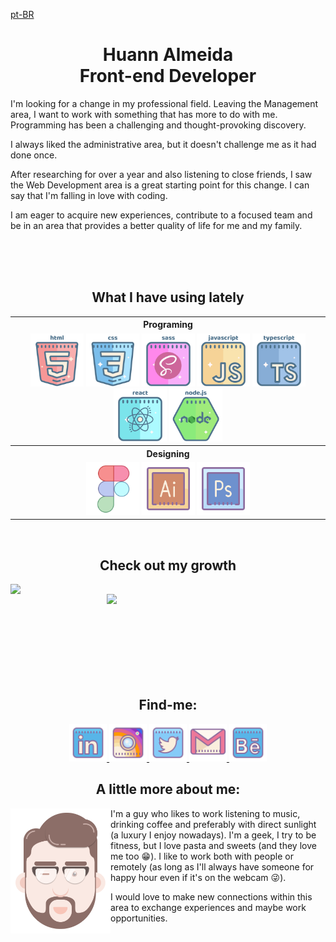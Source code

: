 [pt-BR](./doc/guide/pt-br/README.md)

<div>
  <h1 align="center"> Huann Almeida <br> Front-end Developer</h1>

  I'm looking for a change in my professional field. Leaving the Management area, I want to work with something that has more to do with me. Programming has been a challenging and thought-provoking discovery.
  
  I always liked the administrative area, but it doesn't challenge me as it had done once.

  After researching for over a year and also listening to close friends, I saw the Web Development area is a great starting point for this change. I can say that I'm falling in love with coding.

  I am eager to acquire new experiences, contribute to a focused team and be in an area that provides a better quality of life for me and my family.
</div>
<br><br><br>
<h2 align="center">What I have using lately</h2>
<table align="center">
    <th>Programing</th>
    <tr align="center">
      <td align="center">
        <img height="85em" src="https://github.com/huannvictor/huannvictor/blob/main/assets/html-5.svg" alt="HTML5">
        <img height="85em" src="https://github.com/huannvictor/huannvictor/blob/main/assets/css3.svg" alt="CSS">
        <img height="85em" src="https://raw.githubusercontent.com/huannvictor/huannvictor/main/assets/sass-logo.svg" alt="Sass">
        <img height="85em" src="https://github.com/huannvictor/huannvictor/blob/main/assets/javascript.svg" alt="Javascript">
        <img height="85em" src="https://github.com/huannvictor/huannvictor/blob/main/assets/typescript.svg" alt="Typescript">
        <img height="85em" src="https://github.com/huannvictor/huannvictor/blob/main/assets/react.svg" alt="React">
        <img height="85em" src="https://github.com/huannvictor/huannvictor/blob/main/assets/node.svg" alt="Nodejs">
      </td>
    </tr>
    <th>Designing</th>
    <tr align="center">
      <td align="center">
        <img height="85em" src="https://github.com/huannvictor/huannvictor/blob/main/assets/icons8-figma.svg" alt="Figma">
        <img height="85em" src="https://github.com/huannvictor/huannvictor/blob/main/assets/icons8-adobe-illustrator.svg" alt="Adobe Illustrator">
        <img height="85em" src="https://github.com/huannvictor/huannvictor/blob/main/assets/icons8-adobe-photoshop.svg" alt="Adobe Photoshop">
      </td>
    </tr>
</table>
<br>
  <h2 align="center">Check out my growth</h2>
<div>
  <img align="left" width="350em" src="https://github-readme-stats.vercel.app/api?username=huannvictor&show_icons=true&theme=tokyonight">
  <img align="right" width="350em" src="https://github-readme-stats.vercel.app/api/top-langs/?username=huannvictor&layout=compact">
</div>
<br><br><br><br><br><br><br><br>
<div align="center">
  <h2 align="center"> Find-me:</h2>
  <a href="https://www.linkedin.com/in/huannalmeida/">
    <img src="https://github.com/huannvictor/huannvictor/blob/main/assets/icons8-linkedin.svg" heigth="50" e width="60">
  </a>
  <a href="https://www.instagram.com/huannvictor/">
    <img src="https://github.com/huannvictor/huannvictor/blob/main/assets/icons8-instagram.svg" heigth="50" e width="60">
  </a>
  <a href="https://www.twitter.com/huannvictor/">
    <img src="https://github.com/huannvictor/huannvictor/blob/main/assets/icons8-twitter.svg" heigth="50" e width="60">
  </a>
  <a href="mailto:huannvictor@gmail.com">
    <img src="https://github.com/huannvictor/huannvictor/blob/main/assets/icons8-gmail-logo.svg" heigth="50" e width="60">
  </a>
  <a href="https://www.behance.net/huannvictor">
    <img src="https://github.com/huannvictor/huannvictor/blob/main/assets/icons8-behance.svg" heigth="50" e width="60">
  </a>
</div>
<div>
  <h2 align="center"> A little more about me:</h2>
  <img height="200em" align="left" src="https://raw.githubusercontent.com/huannvictor/huannvictor/main/assets/caracter2.png" alt="businessInLove">

  I'm a guy who likes to work listening to music, drinking coffee and preferably with direct sunlight (a luxury I enjoy nowadays).
  I'm a geek, I try to be fitness, but I love pasta and sweets (and they love me too 😁).
  I like to work both with people or remotely (as long as I'll always have someone for happy hour even if it's on the webcam 😜).

  I would love to make new connections within this area to exchange experiences and maybe work opportunities.
  
</div>
